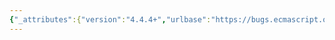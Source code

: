 ```yaml
---
{"_attributes":{"version":"4.4.4+","urlbase":"https://bugs.ecmascript.org/","maintainer":"dherman@mozilla.com"},"bug":{"bug_id":2308,"creation_ts":"2013-11-15 14:55:00 -0800","short_desc":"18.2.6 incorrect cross-reference","delta_ts":"2014-05-22 18:04:29 -0700","product":"Draft for 6th Edition","component":"editorial issue","version":"Rev 21: November 8, 2013 Draft","rep_platform":"All","op_sys":"All","bug_status":"RESOLVED","resolution":"FIXED","priority":"Normal","bug_severity":"normal","everconfirmed":true,"reporter":{"uid":"claude.pache","name":"Claude Pache"},"assigned_to":{"uid":"allen","name":"Allen Wirfs-Brock"},"long_desc":[{"commentid":6823,"comment_count":0,"who":{"uid":"claude.pache","name":"Claude Pache"},"bug_when":"2013-11-15 14:55:19 -0800","thetext":"Section 18.2.6, end of first paragraph:\n\n\"... as described in 18.2.6.2, 18.2.6.3, 18.2.6.4 and 18.2.6.4.\"\n\nCorrect last reference: \"... and 18.2.6.5.\""},{"commentid":8458,"comment_count":1,"who":{"uid":"allen","name":"Allen Wirfs-Brock"},"bug_when":"2014-05-14 16:23:54 -0700","thetext":"fixed in rev25 editor's draft"},{"commentid":8606,"comment_count":2,"who":{"uid":"allen","name":"Allen Wirfs-Brock"},"bug_when":"2014-05-22 18:04:29 -0700","thetext":"fixed in rev25"}]}}
---
```

